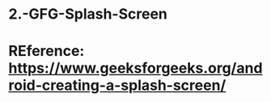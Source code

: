 # 2.-GFG-Splash-Screen
# REference: https://www.geeksforgeeks.org/android-creating-a-splash-screen/

